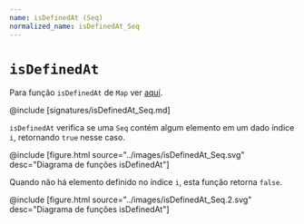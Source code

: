 ```yaml
---
name: isDefinedAt (Seq)
normalized_name: isDefinedAt_Seq
---
```


# `isDefinedAt`

Para função `isDefinedAt` de `Map` ver [aquí](./isDefinedAt_Map).

@include [signatures/isDefinedAt_Seq.md]

`isDefinedAt` verifica se uma `Seq` contém algum elemento em um dado índice` i`, retornando `true` nesse caso.

@include [figure.html source="../images/isDefinedAt_Seq.svg" desc="Diagrama de funções isDefinedAt"]

Quando não há elemento definido no índice `i`, esta função retorna `false`.

@include [figure.html source="../images/isDefinedAt_Seq.2.svg" desc="Diagrama de funções isDefinedAt"]
